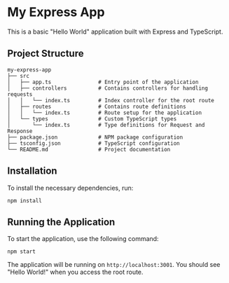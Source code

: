 # My Express App

This is a basic "Hello World" application built with Express and TypeScript.

## Project Structure

```
my-express-app
├── src
│   ├── app.ts               # Entry point of the application
│   ├── controllers          # Contains controllers for handling requests
│   │   └── index.ts         # Index controller for the root route
│   ├── routes               # Contains route definitions
│   │   └── index.ts         # Route setup for the application
│   └── types                # Custom TypeScript types
│       └── index.ts         # Type definitions for Request and Response
├── package.json             # NPM package configuration
├── tsconfig.json            # TypeScript configuration
└── README.md                # Project documentation
```

## Installation

To install the necessary dependencies, run:

```
npm install
```

## Running the Application

To start the application, use the following command:

```
npm start
```

The application will be running on `http://localhost:3001`. You should see "Hello World!" when you access the root route.